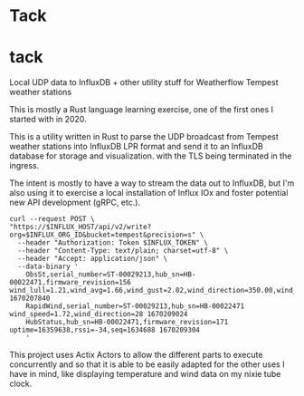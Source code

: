 Tack
====
# tack
Local UDP data to InfluxDB + other utility stuff for Weatherflow Tempest weather stations

This is mostly a Rust language learning exercise, one of the first ones I started with in 2020.

This is a utility written in Rust to parse the UDP broadcast from Tempest weather stations into InfluxDB LPR format and send it to an InfluxDB database for storage and visualization.
with the TLS being terminated in the ingress.

The intent is mostly to have a way to stream the data out to InfluxDB, but I'm also using it to exercise a local installation of Influx IOx and foster potential new API development (gRPC, etc.).
```shell
curl --request POST \
"https://$INFLUX_HOST/api/v2/write?org=$INFLUX_ORG_ID&bucket=tempest&precision=s" \
  --header "Authorization: Token $INFLUX_TOKEN" \
  --header "Content-Type: text/plain; charset=utf-8" \
  --header "Accept: application/json" \
  --data-binary '
    ObsSt,serial_number=ST-00029213,hub_sn=HB-00022471,firmware_revision=156 wind_lull=1.21,wind_avg=1.66,wind_gust=2.02,wind_direction=350.00,wind_sample_interval=3,air_temperature=4.25,relative_humidity=63.12,illuminance=0,uv=0.00,solar_radiation=0,precip_acc=0.00,precip_type=0,strike_avg_distance=0,strike_count=0,battery=2.68,report_interval=1,station_pressure=832.01 1670207840
    RapidWind,serial_number=ST-00029213,hub_sn=HB-00022471 wind_speed=1.72,wind_direction=28 1670209024
    HubStatus,hub_sn=HB-00022471,firmware_revision=171 uptime=16359638,rssi=-34,seq=1634688 1670209304
    '
```
This project uses Actix Actors to allow the different parts to execute concurrently and so that it is able to be easily adapted for the other uses I have in mind, like displaying temperature and wind data on my nixie tube clock.
